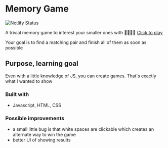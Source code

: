 # Memory Game

[![Netlify Status](https://api.netlify.com/api/v1/badges/5a2c10d2-f907-4212-bd8d-912d935a3346/deploy-status)](https://app.netlify.com/sites/play-memory-game/deploys)


A trivial memory game to interest your smaller ones with 👨‍👩‍👦‍👦 [Click to play](https://play-memory-game.netlify.app/)

Your goal is to find a matching pair and finish all of them as soon as possible

## Purpose, learning goal

Even with a little knowledge of JS, you can create games. That's exactly what I wanted to show

### Built with

- Javascript, HTML, CSS

### Possible improvements

- a small little bug is that white spaces are clickable which creates an alternate way to win the game
- better UI of showing results
